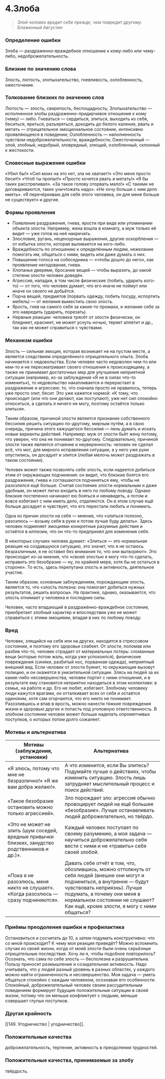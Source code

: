 # 4.Злоба           

>*Злой человек вредит себе прежде, чем повредит другому.
Блаженный Августин*

### Определение ошибки
Злоба — раздраженно-враждебное отношение к кому-либо или чему-либо, недоброжелательность.

### Близкие по значению слова
Злость, лютость, злопыхательство, гневливость, озлобленность, ожесточение.

### Толкование близких по значению слов
Лютость — злость, свирепость, беспощадность;
Злопыхательство — исполненное злобы раздраженно-придирчивое отношение к кому (чему) — либо.
Гневаться — сердиться, злиться, выходить из себя, беситься, яриться, разъяряться, доходить до белого каления, рвать и метать — отрицательное эмоциональное состояние, интенсивно проявляющееся в поведении;
Озлобленность — наполненность чувством недоброжелательности, враждебности;
Ожесточенный — злой, злобный, недобрый, зловредный, злющий, озлобленный, склонный к жестокости.

 ### Словесные выражения ошибки
«Убил бы!»
«Сил моих на это нет, зла не хватает!»
«Это меня просто бесит!»
«Чтоб ты пропал!»
«Просто хочется рвать и метать!»
«Я бы таких расстреливал».
«За такое голову оторвать мало!»
«С такими не договариваются, таких уничтожать надо».
«Не хочу больше с ним дело иметь».
«Я перечёркиваю для себя этого человека, он для меня больше не существует» и другие.

### Формы проявления
* Появление раздражения, гнева, ярости при виде или упоминании объекта злости. Например, жена вошла в комнату, а муж только её видит — уже готов на неё накричать.
* Злословие, ругань, нецензурные выражения, другие оскорбления — от избытка злости, которая выливается на кого-либо.
* Враждебность по отношению к определённым людям, нежелание помогать им, общаться с ними, видеть или даже думать о них.
* Повышение голоса на собеседника — «чтобы дошло до него», как проявление негодования, гнева.
* Хлопанье дверями, бросание вещей — чтобы выразить, до какой степени злости человек доведён.
* Агрессия, нападки, в том числе физические (побить, ударить кого-то) — от того, что человек думает, что его иначе не поймут или иначе он своего не добьётся.
* Порча вещей, предметов (порвать одежду, побить посуду, испортить мебель) — от желания выместить свою злость.
* Ярость, гнев на самого себя за какие-то промахи, и желание себе за это навредить (ударить, порезать).
* Нервные реакции: человека трясёт от злости физически, он бледнеет, краснеет, не может уснуть ночью, теряет аппетит и др., так как не может справиться с чувствами.

### Механизм ошибки
Злость — сильная эмоция, которая возникает не на пустом месте, а является следствием определённого отрицательного опыта.
Злоба начинается с недовольства. Если человек часто недоволен чем-то или кем-то и не пересматривает своего отношения к происходящему, а также не принимает достаточных мер для улучшения неприятной ситуации (например, из-за заблуждения «Я не в силах что-то изменить»), то недовольство накапливается и перерастает в раздражение и агрессию: то, что сначала просто не нравилось, теперь уже просто злит, бесит. Это уже кажется нормой: «К тому, что происходит (или что они делают, как поступают), уже нет сил спокойно относиться, а сделать я ничего не могу, поэтому остаётся только злиться».

Таким образом, причиной злости является признание собственного бессилия решить ситуацию по-другому, мирным путём, а в свою очередь, причина этого кажущегося бессилия — лень думать и искать новые варианты действий. Например: муж от злости бьёт жену потому, что уверен, что она не понимает по-другому. Следовательно, причиной злости также является отчаяние и неуверенность: человек не сделал всё, что мог, для мирного исправления ситуации, а у него уже руки опустились, он досадует и злится (любая мелочь может раздражать в таком состоянии).

Человек может также позволять себе злость, если надеется добиться этим от окружающих подчинения: он видит, что близкие боятся его раздражения, гнева и соглашаются подчиняться ему, чтобы не разозлился ещё больше. Считая состояние злости нормальным и даже удобным, он может легко входить в него по любому поводу. Однако близкие постепенно начинают ею бояться и ненавидеть, а потом и вовсе избегают с ним иметь дело, отдаляются. Он в этом случае ещё больше досадует и чувствует, что его перестали любить и понимать.

Одна из причин злости на себя — мнение, что «злиться полезно, разозлюсь — возьму себя в руки и потом лучше буду делать». Здесь человек подменяет эмоциями конкретные разумные действия и остаётся в иллюзии, что он что-то предпринял для изменения себя.

В некоторых случаях человек думает: «Злиться — это нормальная реакция на создавшуюся ситуацию, это значит, что я не остаюсь безразличным, я не оставил без внимания то, что они вытворяют». Это происходит из-за мнения, что «своей злостью я могу что-то сделать, исправить это безобразие — ну, по крайней мере, хотя бы не остаться в стороне». То есть, здесь перепутана злость и активность, деятельное участие.

Таким образом, основным заблуждением, порождающим злость, является то, что «злость полезна: она помогает добиться нужных результатов, решить вопросы». На практике, однако, оказывается, что злость отнимает у человека и последние силы.

Человек, часто впадающий в раздражённо-враждебное состояние, приобретает злобный характер и впоследствии уже не может справиться с этими эмоциями, впадая в них по любому поводу.

### Вред
Человек, злящийся на себя или на других, находится в стрессовом состоянии, и поэтому его здоровье слабеет.
От злости, поломав или разбив что-то, человек страдает от материальных потерь: сломанные вещи (которые потом жаль, когда уже успокоился), физические повреждения (синяки, разбитый нос, порванная одежда), неприятный внешний вид.
Если человек от злости буянит, то окружающие вызовут полицию, и он окажется в унизительной ситуации.
Злясь на людей за их какие-либо несовершенства, человек портит с ними отношения, и в результате ему становится неприятно находиться в этом коллективе: в семье, на работе и др. Его не любят, избегают. Злобному человеку люди кажутся врагами, он отталкивает всех от себя и остаётся одиноким, хотя сам огорчается, что его никто не понимает.
Разозлившись и впав в ярость, можно нанести тяжкие повреждения жизни и здоровью других и попасть под уголовную ответственность.
В злобном состоянии человек может больше наделать опрометчивых поступков, о которых потом долго сожалеет.

### Мотивы и альтернатива
Мотивы (заблуждения, установки) | Альтернатива
------------------------------- | ------------
«Я злюсь, потому что мне не безразлично!» «Я же вам добра желаю!». | А что изменится, если Вы злитесь? Подумайте лучше о действиях, чтобы изменить ситуацию. Злость лишь затрудняет мыслительный процесс и поиск действий.
«Такое безобразие остановить можно только агрессией». | Зло порождает зло: агрессия обычно провоцирует людей на ещё большее «безобразие». Лучше останавливать людей доброжелательно, но твёрдо.
«Это не может не злить (шум соседей, вредные привычки близких, занудство родственников и др.)». | Каждый человек поступает по своему разумению, а моя задача — научиться доброжелательно себя вести с ними и не «травить» себя своей злобой.
«Пока я не разозлюсь, меня никто не слушает». «Когда разозлюсь — сразу подчиняются». | Давать себе отчёт в том, что, обозлившись, можно оттолкнуть от себя людей (внешне они могут и подчиниться, а внутренне — будут чувствовать неприязнь). Лучше подумать, а почему они меня в нормальном состоянии не слушают? Как ещё, кроме злости, я могу с ними общаться?

  

### Приёмы преодоления ошибки и профилактика
Остановиться и сосчитать до 10, а затем подумать конструктивно: что со мной происходит? К чему моя реакция приведёт? Можно вспомнить случаи из своей жизни, когда от моей злости были очень серьёзные отрицательные последствия. Хочу ли я, чтобы подобное повторилось?
Осознать, что сама по себе злость — бесполезна и разрушительна. Пользу приносят размышление и созидательная активность.
Надо учитывать, что у людей разный уровень в разных областях, у каждого можно найти ограниченность и несовершенство. Моя задача — уметь общаться спокойно с каждым человеком, осознавая его особенности.
Спокойный, доброжелательный человек своим рассудительным поведением формирует будущие положительные ситуации в своей жизни, потому что он меньше конфликтует с людьми, меньше совершает глупых поступков.

### Другая крайность
[[149. Угодничество | угодничество]].

### Положительные качества
доброжелательность, терпение, активность в преодолении трудностей.

### Положительные качества, принимаемые за злобу
твёрдость.